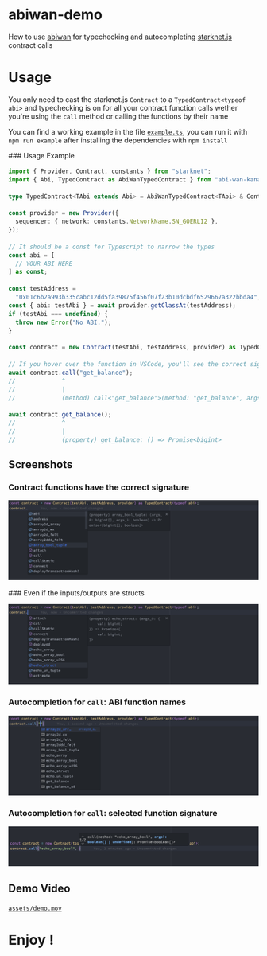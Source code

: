 # abiwan-demo

How to use [abiwan](https://github.com/keep-starknet-strange/abi-wan-kanabi) for typechecking and autocompleting [starknet.js](https://github.com/0xs34n/starknet.js/) contract calls

# Usage

You only need to cast the starknet.js `Contract` to a `TypedContract<typeof abi>` and typechecking is on for all your contract function calls wether you're using the `call` method or calling the functions by their name

You can find a working example in the file [`example.ts`](./example.ts), you can run it with `npm run example` after installing the dependencies with `npm install`

### Usage Example

```typescript
import { Provider, Contract, constants } from "starknet";
import { Abi, TypedContract as AbiWanTypedContract } from "abi-wan-kanabi";

type TypedContract<TAbi extends Abi> = AbiWanTypedContract<TAbi> & Contract;

const provider = new Provider({
  sequencer: { network: constants.NetworkName.SN_GOERLI2 },
});

// It should be a const for Typescript to narrow the types
const abi = [
  // YOUR ABI HERE
] as const;

const testAddress =
  "0x01c6b2a993b335cabc12dd5fa39875f456f07f23b10dcbdf6529667a322bbda4";
const { abi: testAbi } = await provider.getClassAt(testAddress);
if (testAbi === undefined) {
  throw new Error("No ABI.");
}

const contract = new Contract(testAbi, testAddress, provider) as TypedContract<typeof abi>

// If you hover over the function in VSCode, you'll see the correct signature inferred
await contract.call("get_balance");
//             ^
//             |
//             (method) call<"get_balance">(method: "get_balance", args?: [] | undefined): Promise<bigint> (+1 overload)

await contract.get_balance();
//             ^
//             |
//             (property) get_balance: () => Promise<bigint>
```

## Screenshots

### Contract functions have the correct signature

![screen1](./assets/screen1.png)

### Even if the inputs/outputs are structs

![screen2](./assets/screen2.png)

### Autocompletion for `call`: ABI function names

![screen3](./assets/screen3.png)

### Autocompletion for `call`: selected function signature

![screen4](./assets/screen44.png)

## Demo Video

[`assets/demo.mov`](./assets/demo.mov)


# Enjoy !
